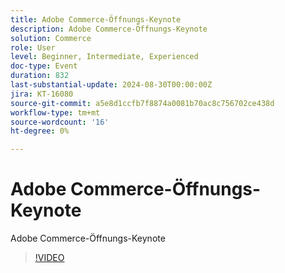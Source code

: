 ```yaml
---
title: Adobe Commerce-Öffnungs-Keynote
description: Adobe Commerce-Öffnungs-Keynote
solution: Commerce
role: User
level: Beginner, Intermediate, Experienced
doc-type: Event
duration: 832
last-substantial-update: 2024-08-30T00:00:00Z
jira: KT-16080
source-git-commit: a5e8d1ccfb7f8874a0081b70ac8c756702ce438d
workflow-type: tm+mt
source-wordcount: '16'
ht-degree: 0%

---
```



# Adobe Commerce-Öffnungs-Keynote

Adobe Commerce-Öffnungs-Keynote

>[!VIDEO](https://video.tv.adobe.com/v/3433144/?learn=on)

